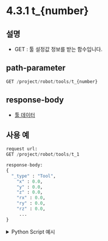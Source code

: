 ﻿# 4.3.1 t_{number}

## 설명

- GET : 툴 설정값 정보를 받는 함수입니다.

## path-parameter

```python
GET /project/robot/tools/t_{number}
```

## response-body

- [툴 데이터](/7-schema/tool_data.md)

## 사용 예

```python
request url:
GET /project/robot/tools/t_1

response-body:
{
  "_type" : "Tool",
	"x" : 0.0,
	"y" : 0.0,
	"z" : 0.0,
	"rx" : 0.0,
	"ry" : 0.0,
	"rz" : 0.0,
	 ...
}
```

<details><summary>
Python Script 예시</summary>

```python
# test.py
import requests

def get_tool1_data() -> dict:
	base_url        = 'http://192.168.1.150:8888'
	path_parameter  = '/project/robot/tools/t_1'

	response = requests.get(url = base_url + path_parameter).json()

	return response

print(get_tool1_data())
```
```sh
$python test.py
{'_type': 'Tool', 'rx': 0.0, 'x': 0.0, 'ry': 0.0, 'y': 0.0, 'rz': 0.0, 'z': 0.0, 'mass': 20.0, 'cx': 100.0, 'cy': 0.0, 'cz': 65.0, 'ixx': 0.059, 'iyy': 0.061, 'izz': 0.075, 'bias_0': 0.0, 'bias_1': 0.0, 'mass_esti': 20.0, 'bias_2': 0.0, 'bias_3': 0.0, 'bias_4': 0.0, 'bias_5': 0.0}
```
</details>
